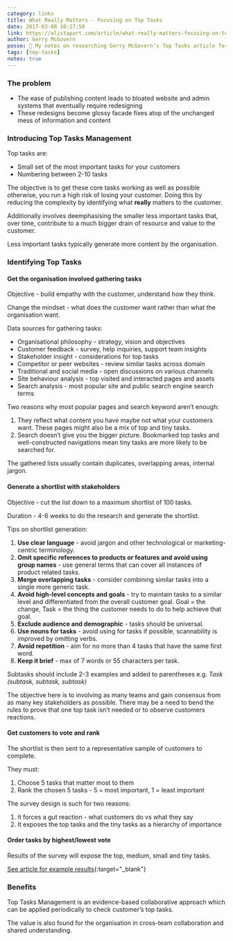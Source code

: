 ```yaml
---
category: links
title: What Really Matters - Focusing on Top Tasks
date: 2017-03-08 10:27:50
link: https://alistapart.com/article/what-really-matters-focusing-on-top-tasks
author: Gerry McGovern
posse: 🔗 My notes on researching Gerry McGovern’s Top Tasks article for an upcoming project
tags: [top-tasks]
notes: true
---
```


### The problem

* The ease of publishing content leads to bloated website and admin systems that eventually require redesigning
* These redesigns become glossy facade fixes atop of the unchanged mess of information and content

### Introducing Top Tasks Management

Top tasks are:

* Small set of the most important tasks for your customers
* Numbering between 2-10 tasks

The objective is to get these core tasks working as well as possible otherwise, you run a high risk of losing your customer. Doing this by reducing the complexity by identifying what **really** matters to the customer.

Additionally involves deemphasising the smaller less important tasks that, over time, contribute to a much bigger drain of resource and value to the customer.

Less important tasks typically generate more content by the organisation.

### Identifying Top Tasks

#### Get the organisation involved gathering tasks

Objective - build empathy with the customer, understand how they think.

Change the mindset - what does the customer want rather than what the organisation want.

Data sources for gathering tasks:

* Organisational philosophy - strategy, vision and objectives
* Customer feedback - survey, help inquiries, support team insights
* Stakeholder insight - considerations for top tasks
* Competitor or peer websites - review similar tasks across domain
* Traditional and social media - open discussions on various channels
* Site behaviour analysis - top visited and interacted pages and assets
* Search analysis - most popular site and public search engine search terms

Two reasons why most popular pages and search keyword aren’t enough:

1. They reflect what content you have maybe not what your customers want. These pages might also be a mix of top and tiny tasks.
2. Search doesn’t give you the bigger picture. Bookmarked top tasks and well-constructed navigations mean tiny tasks are more likely to be searched for.

The gathered lists usually contain duplicates, overlapping areas, internal jargon.

#### Generate a shortlist with stakeholders

Objective - cut the list down to a maximum shortlist of 100 tasks.

Duration - 4-6 weeks to do the research and generate the shortlist.

Tips on shortlist generation:

1. **Use clear language** - avoid jargon and other technological or marketing-centric terminology.
2. **Omit specific references to products or features and avoid using group names** - use general terms that can cover all instances of product related tasks.
3. **Merge overlapping tasks** - consider combining similar tasks into a single more generic task.
4. **Avoid high-level concepts and goals** - try to maintain tasks to a similar level and differentiated from the overall customer goal. Goal = the change, Task = the thing the customer needs to do to help achieve that goal.
5. **Exclude audience and demographic** - tasks should be universal.
6. **Use nouns for tasks** - avoid using for tasks if possible, scannability is improved by omitting verbs.
7. **Avoid repetition** - aim for no more than 4 tasks that have the same first word.
8. **Keep it brief** - max of 7 words or 55 characters per task.

Subtasks should include 2-3 examples and added to parentheses e.g. _Task (subtask, subtask, subtask)_

The objective here is to involving as many teams and gain consensus from as many key stakeholders as possible. There may be a need to bend the rules to prove that one top task isn’t needed or to observe customers reactions.

#### Get customers to vote and rank

The shortlist is then sent to a representative sample of customers to complete.

They must:

1. Choose 5 tasks that matter most to them
2. Rank the chosen 5 tasks - 5 = most important, 1 = least important

The survey design is such for two reasons:

1. It forces a gut reaction - what customers do vs what they say
2. It exposes the top tasks and the tiny tasks as a hierarchy of importance

#### Order tasks by highest/lowest vote

Results of the survey will expose the top, medium, small and tiny tasks.

[See article for example results](https://alistapart.com/article/what-really-matters-focusing-on-top-tasks#section4){:target="_blank"}

### Benefits

Top Tasks Management is an evidence-based collaborative approach which can be applied periodically to check customer’s top tasks.

The value is also found for the organisation in cross-team collaboration and shared understanding.
